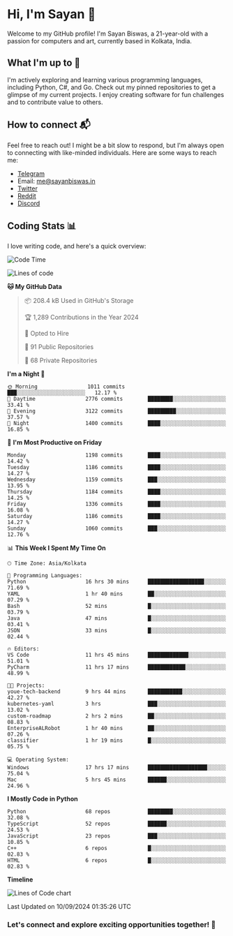 # Hi, I'm Sayan 👋

Welcome to my GitHub profile! I'm Sayan Biswas, a 21-year-old with a passion for computers and art, currently based in Kolkata, India.

## What I'm up to 🚀

I'm actively exploring and learning various programming languages, including Python, C#, and Go. Check out my pinned repositories to get a glimpse of my current projects. I enjoy creating software for fun challenges and to contribute value to others.

## How to connect 📬

Feel free to reach out! I might be a bit slow to respond, but I'm always open to connecting with like-minded individuals. Here are some ways to reach me:

- [Telegram](https://t.me/dank_as_fuck)
- Email: [me@sayanbiswas.in](mailto:me@sayanbiswas.in)
- [Twitter](https://twitter.com/TheDankDel)
- [Reddit](https://www.reddit.com/user/dank_as_fuck_/)
- [Discord](https://discordapp.com/users/506536929152466945)

## Coding Stats 📊

I love writing code, and here's a quick overview:

<!--START_SECTION:waka-->
![Code Time](http://img.shields.io/badge/Code%20Time-1%2C732%20hrs%2037%20mins-blue)

![Lines of code](https://img.shields.io/badge/From%20Hello%20World%20I%27ve%20Written-5.9%20million%20lines%20of%20code-blue)

**🐱 My GitHub Data** 

> 📦 208.4 kB Used in GitHub's Storage 
 > 
> 🏆 1,289 Contributions in the Year 2024
 > 
> 💼 Opted to Hire
 > 
> 📜 91 Public Repositories 
 > 
> 🔑 68 Private Repositories 
 > 
**I'm a Night 🦉** 

```text
🌞 Morning                1011 commits        ███░░░░░░░░░░░░░░░░░░░░░░   12.17 % 
🌆 Daytime                2776 commits        ████████░░░░░░░░░░░░░░░░░   33.41 % 
🌃 Evening                3122 commits        █████████░░░░░░░░░░░░░░░░   37.57 % 
🌙 Night                  1400 commits        ████░░░░░░░░░░░░░░░░░░░░░   16.85 % 
```
📅 **I'm Most Productive on Friday** 

```text
Monday                   1198 commits        ████░░░░░░░░░░░░░░░░░░░░░   14.42 % 
Tuesday                  1186 commits        ████░░░░░░░░░░░░░░░░░░░░░   14.27 % 
Wednesday                1159 commits        ███░░░░░░░░░░░░░░░░░░░░░░   13.95 % 
Thursday                 1184 commits        ████░░░░░░░░░░░░░░░░░░░░░   14.25 % 
Friday                   1336 commits        ████░░░░░░░░░░░░░░░░░░░░░   16.08 % 
Saturday                 1186 commits        ████░░░░░░░░░░░░░░░░░░░░░   14.27 % 
Sunday                   1060 commits        ███░░░░░░░░░░░░░░░░░░░░░░   12.76 % 
```


📊 **This Week I Spent My Time On** 

```text
🕑︎ Time Zone: Asia/Kolkata

💬 Programming Languages: 
Python                   16 hrs 30 mins      ██████████████████░░░░░░░   71.69 % 
YAML                     1 hr 40 mins        ██░░░░░░░░░░░░░░░░░░░░░░░   07.29 % 
Bash                     52 mins             █░░░░░░░░░░░░░░░░░░░░░░░░   03.79 % 
Java                     47 mins             █░░░░░░░░░░░░░░░░░░░░░░░░   03.41 % 
JSON                     33 mins             █░░░░░░░░░░░░░░░░░░░░░░░░   02.44 % 

🔥 Editors: 
VS Code                  11 hrs 45 mins      █████████████░░░░░░░░░░░░   51.01 % 
PyCharm                  11 hrs 17 mins      ████████████░░░░░░░░░░░░░   48.99 % 

🐱‍💻 Projects: 
youe-tech-backend        9 hrs 44 mins       ███████████░░░░░░░░░░░░░░   42.27 % 
kubernetes-yaml          3 hrs               ███░░░░░░░░░░░░░░░░░░░░░░   13.02 % 
custom-roadmap           2 hrs 2 mins        ██░░░░░░░░░░░░░░░░░░░░░░░   08.83 % 
EnterpriseALRobot        1 hr 40 mins        ██░░░░░░░░░░░░░░░░░░░░░░░   07.26 % 
classifier               1 hr 19 mins        █░░░░░░░░░░░░░░░░░░░░░░░░   05.75 % 

💻 Operating System: 
Windows                  17 hrs 17 mins      ███████████████████░░░░░░   75.04 % 
Mac                      5 hrs 45 mins       ██████░░░░░░░░░░░░░░░░░░░   24.96 % 
```

**I Mostly Code in Python** 

```text
Python                   68 repos            ████████░░░░░░░░░░░░░░░░░   32.08 % 
TypeScript               52 repos            ██████░░░░░░░░░░░░░░░░░░░   24.53 % 
JavaScript               23 repos            ███░░░░░░░░░░░░░░░░░░░░░░   10.85 % 
C++                      6 repos             █░░░░░░░░░░░░░░░░░░░░░░░░   02.83 % 
HTML                     6 repos             █░░░░░░░░░░░░░░░░░░░░░░░░   02.83 % 
```



**Timeline**

![Lines of Code chart](https://raw.githubusercontent.com/Dank-del/Dank-del/main/assets/bar_graph.png)


 Last Updated on 10/09/2024 01:35:26 UTC
<!--END_SECTION:waka-->

### Let's connect and explore exciting opportunities together! 🚀
